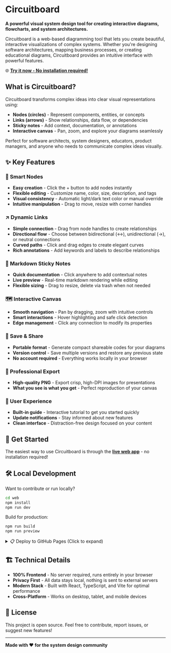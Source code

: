 # Circuitboard

**A powerful visual system design tool for creating interactive diagrams, flowcharts, and system architectures.**

Circuitboard is a web-based diagramming tool that lets you create beautiful, interactive visualizations of complex systems. Whether you're designing software architectures, mapping business processes, or creating educational diagrams, Circuitboard provides an intuitive interface with powerful features.

🌐 **[Try it now - No installation required!](https://diogo1912.github.io/circuitboard)**

## What is Circuitboard?

Circuitboard transforms complex ideas into clear visual representations using:
- **Nodes (circles)** - Represent components, entities, or concepts
- **Links (arrows)** - Show relationships, data flow, or dependencies  
- **Sticky notes** - Add context, documentation, or annotations
- **Interactive canvas** - Pan, zoom, and explore your diagrams seamlessly

Perfect for software architects, system designers, educators, product managers, and anyone who needs to communicate complex ideas visually.

## ✨ Key Features

### 🔵 Smart Nodes
- **Easy creation** - Click the + button to add nodes instantly
- **Flexible editing** - Customize name, color, size, description, and tags
- **Visual consistency** - Automatic light/dark text color or manual override
- **Intuitive manipulation** - Drag to move, resize with corner handles

### ↗️ Dynamic Links  
- **Simple connection** - Drag from node handles to create relationships
- **Directional flow** - Choose between bidirectional (↔), unidirectional (→), or neutral connections
- **Curved paths** - Click and drag edges to create elegant curves
- **Rich annotations** - Add keywords and labels to describe relationships

### 📝 Markdown Sticky Notes
- **Quick documentation** - Click anywhere to add contextual notes
- **Live preview** - Real-time markdown rendering while editing
- **Flexible sizing** - Drag to resize, delete via trash when not needed

### 🗺️ Interactive Canvas
- **Smooth navigation** - Pan by dragging, zoom with intuitive controls
- **Smart interactions** - Hover highlighting and safe click detection
- **Edge management** - Click any connection to modify its properties

### 💾 Save & Share
- **Portable format** - Generate compact shareable codes for your diagrams
- **Version control** - Save multiple versions and restore any previous state
- **No account required** - Everything works locally in your browser

### 📸 Professional Export
- **High-quality PNG** - Export crisp, high-DPI images for presentations
- **What you see is what you get** - Perfect reproduction of your canvas

### 🎨 User Experience
- **Built-in guide** - Interactive tutorial to get you started quickly  
- **Update notifications** - Stay informed about new features
- **Clean interface** - Distraction-free design focused on your content

## 🚀 Get Started

The easiest way to use Circuitboard is through the **[live web app](https://diogo1912.github.io/circuitboard)** - no installation required!

## 🛠️ Local Development

Want to contribute or run locally? 

```bash
cd web
npm install
npm run dev
```

Build for production:
```bash
npm run build
npm run preview
```

<details>
<summary>📋 Deploy to GitHub Pages (Click to expand)</summary>

### Repository Setup
- Ensure your repo has the `web/` folder at the root
- In GitHub → Settings → Pages: set Source to "Deploy from a branch" and select `gh-pages`

### Vite Configuration  
For `https://<user>.github.io/<repo>/` deployment, edit `web/vite.config.ts`:
```ts
export default defineConfig({
  plugins: [react()],
  base: '/<repo>/', // replace with your repository name
})
```

### GitHub Actions Workflow
Create `.github/workflows/deploy.yml`:
```yaml
name: Deploy to GitHub Pages

on:
  push:
    branches: [ main ]
  workflow_dispatch:

permissions:
  contents: read
  pages: write
  id-token: write

jobs:
  build:
    runs-on: ubuntu-latest
    steps:
      - uses: actions/checkout@v4
      - uses: actions/setup-node@v4
        with:
          node-version: 20
          cache: 'npm'
      - working-directory: web
        run: npm ci --no-audit --no-fund
      - working-directory: web  
        run: npm run build
      - uses: actions/upload-pages-artifact@v3
        with:
          path: web/dist

  deploy:
    needs: build
    runs-on: ubuntu-latest
    environment:
      name: github-pages
    steps:
      - uses: actions/deploy-pages@v4
```

</details>

## 🏗️ Technical Details

- **100% Frontend** - No server required, runs entirely in your browser
- **Privacy First** - All data stays local, nothing is sent to external servers  
- **Modern Stack** - Built with React, TypeScript, and Vite for optimal performance
- **Cross-Platform** - Works on desktop, tablet, and mobile devices

## 📄 License

This project is open source. Feel free to contribute, report issues, or suggest new features!

---

**Made with ❤️ for the system design community**

